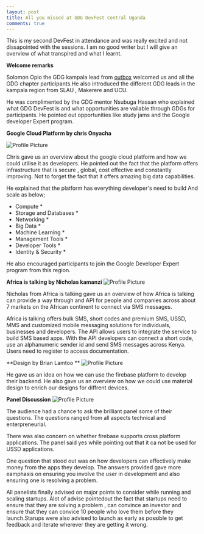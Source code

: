 ```yaml
---
layout: post
title: All you missed at GDG DevFest Central Uganda
comments: true
---
```


This is my second DevFest in attendance and was really excited and not dissapointed with the sessions. I am no good writer but I will give an overview of what transpired and what I learnt.  

**Welcome remarks**

Solomon Opio the GDG kampala lead from [outbox](http://www.outbox.co.ug/) welcomed us and all the GDG chapter participants.He also introduced the different GDG leads in the kampala region from SLAU , Makerere and UCU.  

He was complimented by the GDG mentor Nsubuga Hassan who explained what GDG DevFest  is and what opportunities are vailable through GDGs for participants. He pointed out opportunities like study jams and the Google developer Expert program.  

**Google Cloud Platform by chris Onyacha**

<img src="{{ site.baseurl }}/chris.jpg" title="Profile Picture" class="profile"> 

Chris gave us an overview about the google cloud platform and how we could utilise it as developers. He pointed out the fact that the platform offers infrastructure that is secure , global, cost effective and constantly improving. Not to forget the fact that it offers amazing big data capabilities.  

He explained that the platform has everything developer's need to build And scale as below;  
* Compute *
* Storage and Databases *
* Networking *
* Big Data *
* Machine Learning *
* Management Tools *
* Developer Tools *
* Identity & Security *

He also encouraged participants to join the Google Developer Expert program from this region.  

**Africa is talking by Nicholas kamanzi**
<img src="{{ site.baseurl }}/kmn.jpg" title="Profile Picture" class="profile">

Nicholas from Africa is talking gave us an overview of how Africa is talking can provide a way through and API for people and companies across about 7 markets on the African continent to connect via SMS messages.  

Africa is talking offers bulk SMS, short codes and premium SMS, USSD, MMS and customized mobile messaging solutions for individuals, businesses and developers. The API allows users to integrate the service to build SMS based apps. With the API developers can connect a short code, use an alphanumeric sender id and send SMS messages across Kenya. Users need to register to access documentation.  

**Design by Brian Lamtoo **
<img src="{{ site.baseurl }}/brian.jpg" title="Profile Picture" class="profile">

He gave us an idea on how we can use the firebase platform to develop their backend. He also gave us an overview on how we could use material design to enrich our designs for diffrent devices.  

**Panel Discussion**
<img src="{{ site.baseurl }}/panel.jpg" title="Profile Picture" class="profile"> 

The audience had a chance to ask the brilliant panel some of their questions. The questions ranged from all aspects  technical and enterpreneurial.   


There was also concern on whether firebase supports cross platform applications. The panel said yes while pointing out that it ca not be used for USSD applications.  


One question that stood out was on how developers can effectively make money from the apps they develop. The answers provided gave more eamphasis on ensuring you involve the user in development and also ensuring one is resolving a problem. 

All panelists finally advised on major points to consider while running and scaling startups. Alot of advise pointedout the fact that startups need to ensure that they are solving a problem , can convince an investor and ensure that they can convice 10 people who love them before they launch.Starups were also advised to launch as early as possible to get feedback and iterate wherever they are getting it wrong.  



